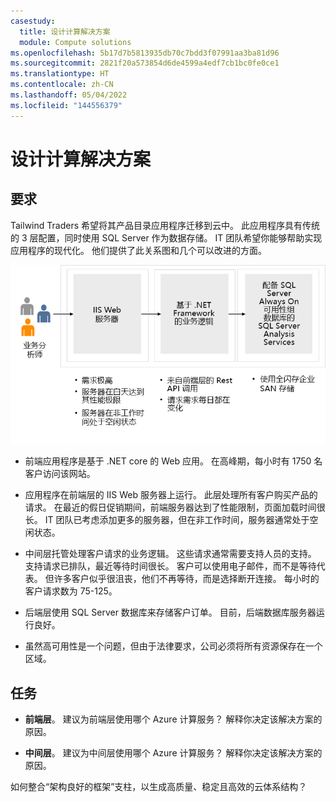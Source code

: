 ```yaml
---
casestudy:
  title: 设计计算解决方案
  module: Compute solutions
ms.openlocfilehash: 5b17d7b5813935db70c7bdd3f07991aa3ba81d96
ms.sourcegitcommit: 2821f20a573854d6de4599a4edf7cb1bc0fe0ce1
ms.translationtype: HT
ms.contentlocale: zh-CN
ms.lasthandoff: 05/04/2022
ms.locfileid: "144556379"
---
```

# <a name="design-a-compute-solution"></a>设计计算解决方案

## <a name="requirements"></a>要求

Tailwind Traders 希望将其产品目录应用程序迁移到云中。 此应用程序具有传统的 3 层配置，同时使用 SQL Server 作为数据存储。 IT 团队希望你能够帮助实现应用程序的现代化。 他们提供了此关系图和几个可以改进的方面。 

![计算体系结构](media/compute.png)

* 前端应用程序是基于 .NET core 的 Web 应用。 在高峰期，每小时有 1750 名客户访问该网站。 

* 应用程序在前端层的 IIS Web 服务器上运行。 此层处理所有客户购买产品的请求。 在最近的假日促销期间，前端服务器达到了性能限制，页面加载时间很长。 IT 团队已考虑添加更多的服务器，但在非工作时间，服务器通常处于空闲状态。

* 中间层托管处理客户请求的业务逻辑。 这些请求通常需要支持人员的支持。 支持请求已排队，最近等待时间很长。 客户可以使用电子邮件，而不是等待代表。 但许多客户似乎很沮丧，他们不再等待，而是选择断开连接。 每小时的客户请求数为 75-125。 

* 后端层使用 SQL Server 数据库来存储客户订单。 目前，后端数据库服务器运行良好。

* 虽然高可用性是一个问题，但由于法律要求，公司必须将所有资源保存在一个区域。

## <a name="tasks"></a>任务

* **前端层**。 建议为前端层使用哪个 Azure 计算服务？ 解释你决定该解决方案的原因。 

* **中间层**。 建议为中间层使用哪个 Azure 计算服务？ 解释你决定该解决方案的原因。 

如何整合“架构良好的框架”支柱，以生成高质量、稳定且高效的云体系结构？
